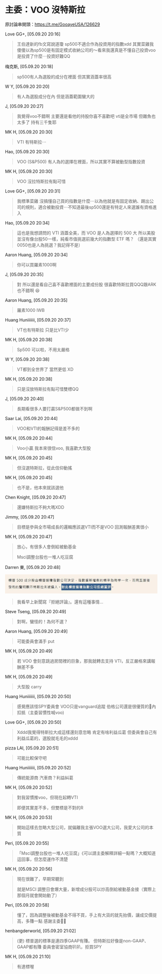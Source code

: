 # 主委：VOO 沒特斯拉

原討論串開頭：<https://t.me/GooayeUSA/126629>

Love GG+, [05.09.20 20:16]

> 王伯達新的fb文寫說道瓊 sp500不適合作為投資用的指數xdd 其實菜雞我傻傻以為sp500是有固定模式收納公司的～看來我還真是不懂自己投資voo是投資了什麼⋯投資好難QQ

梅克斯, [05.09.20 20:18]

> sp500有人為選股的成分在裡面
> 但其實涵蓋率很高

W Y, [05.09.20 20:20]

> 有人為選股成分在內 但是涵蓋範圍蠻大的

J, [05.09.20 20:27]

> 我覺得voo不錯啊 主要還是看他的持股你喜不喜歡吧 vti是全市場 但雜魚也太多了 持有三千隻耶

MK H, [05.09.20 20:30]

> VTI 有特斯拉⋯

Hao, [05.09.20 20:30]

> VOO (S&P500) 有人為的選擇在裡面，所以其實不算被動型指數投資

MK H, [05.09.20 20:30]

> VOO 沒拉特斯拉有點可惜

Love GG+, [05.09.20 20:31]

> 我標準菜雞 沒搞懂自己買的指數是什麼⋯以為他就是有固定收納、踢出公司的規則，適合被動投資⋯不知道最後sp500還是有特定人來選誰有資格進入

Hao, [05.09.20 20:34]

> 這也是我想請問的
> VTI 涵蓋全美，而 VOO 是人為選擇的 500 大
> 所以美股並沒有像台股50一樣，純看市值挑選前幾大的指數型 ETF 嗎？ （還是其實0050也是人為挑選？我記得不是）

Aaron Huang, [05.09.20 20:34]

> 你可以買羅素1000啊

J, [05.09.20 20:35]

> 對 所以還是看自己喜不喜歡裡面的主要成份股 很喜歡特斯拉買QQQ跟ARK也不錯啊 😆

Aaron Huang, [05.09.20 20:35]

> 羅素1000 IWB

Huang Huniiiiiii, [05.09.20 20:37]

> VT也有特斯拉 只是比VTI少

MK H, [05.09.20 20:38]

> Sp500 可以啦，不用太嚴格

W Y, [05.09.20 20:38]

> VT都到全世界了 當然更低 XD

MK H, [05.09.20 20:38]

> 只是沒放特斯拉有點可惜雙標QQ

J, [05.09.20 20:40]
> 
> 長期看很多人要打贏S&P500都做不到啊

Saar Lai, [05.09.20 20:44]

> VOO和VTI的報酬記得是差不多的

MK H, [05.09.20 20:44]

> Voo小贏 我本來很信voo, 我喜歡大型股

MK H, [05.09.20 20:45]

> 但沒選特斯拉，從此信仰動搖

MK H, [05.09.20 20:45]

> 也不是，他本來就該選他

Chen Knight, [05.09.20 20:47]

> 還嫌特斯拉不夠大嗎XDD

Jimmy, [05.09.20 20:47]

> 目標是參與全市場成長的邏輯應該選VTI而不是VOO
> 回測報酬差異很小

MK H, [05.09.20 20:47]

> 放心，有很多人會倒給被動基金
> 
> Msci調整台股也一堆人吃豆腐

Darren 東, [05.09.20 20:48]

![](./vti-or-voo-001.jpg)
> 我看早上新聞寫『拒絕評論』。還有這種事情...

Steve Tseng, [05.09.20 20:49]

> 對啊，蠻怪的！為何不選？

Aaron Huang, [05.09.20 20:49]

> 可能委員會滿手 put

MK H, [05.09.20 20:49]

> 若 VOO 會刻意跳過房間裡的巨象，那我就轉去支持 VTI，反正嚴格來講報酬差不多

MK H, [05.09.20 20:49]

> 大型股 carry

Huang Huniiiiiii, [05.09.20 20:50]

> 感覺應該怪SPY委員會 VOO只是vanguard追蹤 伯格公司還是很優質的🤤內扣抵（主委習慣性喊voo)

Love GG+, [05.09.20 20:50]

> Xddd我覺得特斯拉大成這樣還刻意忽略 肯定有啥利益瓜葛 但委員會自己有利益瓜葛的，選股就毛毛的xddd

pizza LAI, [05.09.20 20:51]

> 可能比較保守吧

Huang Huniiiiiii, [05.09.20 20:52]

> 傳統能源商 汽車商？利益糾葛

MK H, [05.09.20 20:52]

> 對我習慣推voo，但現在起轉VTI
> 
> 即便其實差不多，但雙標是不對的R

MK H, [05.09.20 20:53]

> 開始這樣去忽略大型公司，就偏離我主張VOO選大公司，我愛大公司的本質

Peri, [05.09.20 20:55]

> 「Msci調整台股也一堆人吃豆腐」《可以請主委解釋詳細一點嗎？大概知道這回事，但怎麼運作不清楚

MK H, [05.09.20 20:56]

> 現在很難了，早期常聽到
> 
> 就是MSCI 調整日會爆大量，新增成分股可以炒高倒給被動基金接（實際上那個月就會開始動了）

Peri, [05.09.20 20:58]

> 懂了，因為調整後被動基金不得不買，手上有大貨的就先抬價，讓成交價提高，多賺一點
> 感謝主委🙏🏻

henbangderworld, [05.09.20 21:02]
> (更)
> 標普選的標準是連四季GAAP有賺。
> 但特斯拉好像是non-GAAP、GAAP都有賺
> 委員會密室協商叭叭，拒買SPY

MK H, [05.09.20 21:10]

> 有達標喔
